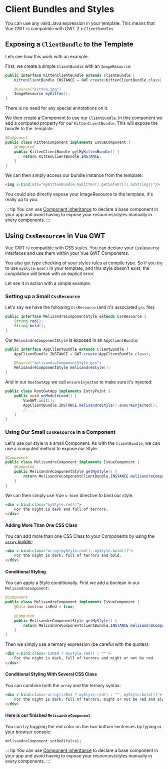 # Client Bundles and Styles

You can use any valid Java expression in your template.
This means that Vue GWT is compatible with GWT 2.x `ClientBundles`.

## Exposing a `ClientBundle` to the Template

Lets see how this work with an example.

First, we create a simple `ClientBundle` with an `ImageResource`:

```java
public interface KittenClientBundle extends ClientBundle {
    KittenClientBundle INSTANCE = GWT.create(KittenClientBundle.class);

    @Source("kitten.jpg")
    ImageResource myKitten();
}
```

There is no need for any special annotations on it.

We then create a Component to use our `ClientBundle`.
In this component we add a computed property for our `KittenClientBundle`.
This will expose the bundle to the Template.

```java
@Component
public class KittenComponent implements IsVueComponent {
    @Computed
    public KittenClientBundle getMyKittenBundle() {
        return KittenClientBundle.INSTANCE;
    }
}
```

We can then simply access our bundle instance from the template:

```html
<img v-bind:src="myKittenBundle.myKitten().getSafeUri().asString()"/>
```

<div class="example-container" data-name="kittenComponent">
    <span id="kittenComponent"></span>
</div>

You could also directly expose your ImageResource to the template, it's really up to you.

::: tip
You can use [Component inheritance](../essentials/components) to declare a base component in your app and avoid
having to expose your resources/styles manually in every components.
:::

## Using `CssResources` in Vue GWT

Vue GWT is compatible with GSS styles.
You can declare your `CssResource` interfaces and use them within your Vue GWT Components.

You also get type checking of your styles rules at compile type.
So if you try to use `myStyle.bob()` in your template, and this style doesn't exist, the compilation will break with an explicit error.

Let see it in action with a simple example.

### Setting up a Small `CssResource`

Let's say we have the following `CssResource` (and it's associated `gss` file):

```java
public interface MelisandreComponentStyle extends CssResource {
    String red();
    String bold();
}
```

Our `MelisandreComponentStyle` is exposed in an `AppClientBundle`:

```java
public interface AppClientBundle extends ClientBundle {
    AppClientBundle INSTANCE = GWT.create(AppClientBundle.class);

    @Source("melisandreComponentStyle.gss")
    MelisandreComponentStyle melisandreStyle();
}
```

And in our `RootGwtApp` we call `ensureInjected` to make sure it's injected:

```java
public class RootGwtApp implements EntryPoint {
    public void onModuleLoad() {
        VueGWT.init();
        AppClientBundle.INSTANCE.melisandreStyle().ensureInjected();
        // ...
    }
}
```

### Using Our Small `CssResource` in a Component

Let's use our style in a small Component.
As with the `ClientBundle`, we can use a computed method to expose our Style.

```java
@Component
public class MelisandreComponent implements IsVueComponent {
    @Computed
    public MelisandreComponentStyle getMyStyle() {
        return MelisandreComponentClientBundle.INSTANCE.melisandreComponentStyle();
    }
}
```

We can then simply use Vue `v-bind` directive to bind our style.

```html
<div v-bind:class="myStyle.red()">
    For the night is dark and full of terrors.
</div>
```

#### Adding More Than One CSS Class

You can add more than one CSS Class to your Components by using the [`array` builder](js-interop.md#array):

```html
<div v-bind:class="array(myStyle.red(), myStyle.bold())">
    For the night is dark, full of terrors and bold.
</div>
```

#### Conditional Styling

You can apply a Style conditionally.
First we add a boolean in our `MelisandreComponent`:

```java
@Component
public class MelisandreComponent implements IsVueComponent {
    @Data boolean isRed = true;
    
    @Computed
    public MelisandreComponentStyle getMyStyle() {
        return MelisandreComponentClientBundle.INSTANCE.melisandreComponentStyle();
    }
}
```
 
Then we simply use a ternary expression (be careful with the quotes):

```html
<div v-bind:class='isRed ? myStyle.red() : ""'>
    For the night is dark, full of terrors and might or not be red.
</div>
```

#### Conditional Styling With Several CSS Class

You can combine both the `array` and the ternary syntax:
 
```html
<div v-bind:class='array(isRed ? myStyle.red() : "", myStyle.bold())'>
    For the night is dark, full of terrors, might or not be red and always BOLD.
</div>
```

#### Here is our finished `MelisandreComponent`

<div class="example-container" data-name="melisandreComponent">
    <span id="melisandreComponent"></span>
</div>

You can try toggling the red color on the two bottom sentences by typing in your browser console:

```
melisandreComponent.setRed(false);
```

::: tip
You can use [Component inheritance](../essentials/components.html) to declare a base component in your app and avoid
having to expose your resources/styles manually in every components.
:::
